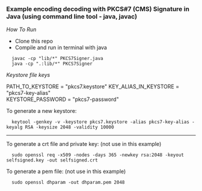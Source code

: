 ### Example encoding decoding with PKCS#7 (CMS) Signature in Java (using command line tool - java, javac)

*How To Run*

- Clone this repo
- Compile and run in terminal with java
```
  javac -cp "lib/*" PKCS7Signer.java
  java -cp ".:lib/*" PKCS7Signer
```

*Keystore file keys*

  PATH_TO_KEYSTORE  = "pkcs7.keystore"
  KEY_ALIAS_IN_KEYSTORE = "pkcs7-key-alias"  
  KEYSTORE_PASSWORD = "pkcs7-password"



To generate a new keystore:
```
  keytool -genkey -v -keystore pkcs7.keystore -alias pkcs7-key-alias -keyalg RSA -keysize 2048 -validity 10000
```



-------------------------

To generate a crt file and private key: (not use in this example)
```
  sudo openssl req -x509 -nodes -days 365 -newkey rsa:2048 -keyout selfsigned.key -out selfsigned.crt
```

To generate a pem file: (not use in this example)
```
  sudo openssl dhparam -out dhparam.pem 2048
```
